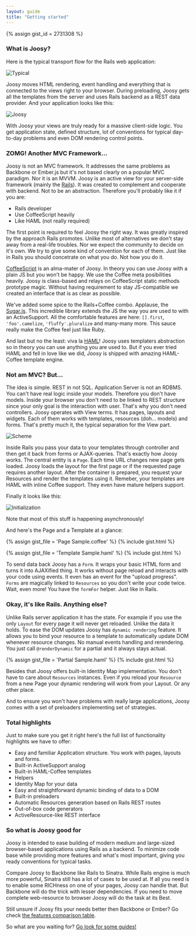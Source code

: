 ```yaml
---
layout: guide
title: "Getting started"
---
```


{% assign gist_id = 2731308 %}

### What is Joosy?

Here is the typical transport flow for the Rails web application:

![Typical](http://f.cl.ly/items/322w1b1j2y2X0C212O1U/typical.png)

Joosy moves HTML rendering, event handling and everything that is connected to the views right to your browser. During preloading, Joosy gets all the templates from the server and uses Rails backend as a REST data provider. And your application looks like this:

![Joosy](http://f.cl.ly/items/0k3f1W2p1H0B1j0r231Z/joosy.png)

With Joosy your views are truly ready for a massive client-side logic. You get application state, defined structure, lot of conventions for typical day-to-day problems and even DOM rendering control points.

### ZOMG! Another MVC Framework...

Joosy is not an MVC framework. It addresses the same problems as Backbone or Ember.js but it's not based clearly on a popular MVC paradigm. Nor it is an MVVM. Joosy is an active view for your server-side framework (mainly the [Rails](http://rubyonrails.org/)). It was created to complement and cooperate with backend. Not to be an abstraction. Therefore you'll probably like it if you are:

* Rails developer
* Use CoffeeScript heavily
* Like HAML (not really required)

The first point is required to feel Joosy the right way. It was greatly inspired by the approach Rails promotes. Unlike most of alternatives we don't stay away from a real-life troubles. Nor we expect the community to decide on it's own. We try to give some kind of convention for each of them. Just like in Rails you should concetrate on what you do. Not how you do it.

[CoffeeScript](http://rubyonrails.org/) is an alma-mater of Joosy. In theory you can use Joosy with a plain JS but you won't be happy. We use the Coffee meta posibilities heavily. Joosy is class-based and relays on CoffeeScript static methods prototype magic. Without having requirement to stay JS-compatible we created an interface that is as clear as possible.

We've added some spice to the Rails+Coffee combo. Applause, the [Sugar.js](http://sugarjs.com/). This incredible library extends the JS the way you are used to with an ActiveSupport. All the comfortable features are here: `[].first`, `'foo'.camelize`, `'fluffy'.pluralize` and many-many more. This sauce really make the Coffee feel just like Ruby.

And last but no the least: viva la [HAML](http://haml.info/)! Joosy uses templaters abstraction so in theory you can use anything you are used to. But if you ever tried HAML and fell in love like we did, Joosy is shipped with amazing HAML-Coffee template engine.

### Not am MVC? But...

The idea is simple. REST in not SQL. Application Server is not an RDBMS. You can't have real logic inside your models. Therefore you don't have models. Inside your browser you don't need to be linked to REST structure since your only goal is the interaction with user. That's why you don't need controllers. Joosy operates with View terms. It has pages, layouts and widgets. Each of them works with templates, resources (doh... models) and forms. That's pretty much it, the typical separation for the View part.

![Scheme](http://cl.ly/1M470v24220L2e080h1L/scheme.png)

Inside Rails you pass your data to your templates through controller and then get it back from forms or AJAX-queries. That's exactly how Joosy works. 
The central entity is a `Page`. Each time URL changes new page gets loaded. Joosy loads the layout for the first page or if the requested page requires another layout. After the container is prepared, you request your Resources and render the templates using it. Remeber, your templates are HAML with inline Coffee support. They even have mature helpers support.

Finally it looks like this:

![Initialization](http://f.cl.ly/items/1K2W1w2N1g1h2O2v3r0V/initialization.png)

Note that most of this stuff is happening asynchronously!

And here's the Page and a Template at a glance:

{% assign gist_file = 'Page Sample.coffee' %}
{% include gist.html %}

{% assign gist_file = 'Template Sample.haml' %}
{% include gist.html %}

To send data back Joosy has a `Form`. It wraps your basic HTML form and turns it into AJAXified thing. It works without page reload and interacts with your code using events. It even has an event for the "upload progress". `Forms` are magically linked to `Resources` so you don't write your code twice. Wait, even more! You have the `formFor` helper. Just like in Rails.

### Okay, it's like Rails. Anything else?

Unlike Rails server application it has the state. For example if you use the only `Layout` for every page it will never get reloaded. Unlike the data it holds. To ease the DOM updates Joosy has `dynamic rendering` feature. It allows you to bind your resource to a template to automatically update DOM whenever resource changes. No manual events handling and rerendering. You just call `@renderDynamic` for a partial and it always stays actual.

{% assign gist_file = 'Partial Sample.haml' %}
{% include gist.html %}

Besides that Joosy offers built-in Identity Map implementation. You don't have to care about `Resources` instances. Even if you reload your `Resource` from a new Page your dynamic rendering will work from your Layout. Or any other place.

And to ensure you won't have problems with really large applications, Joosy comes with a set of preloaders implementing set of strategies.

### Total highlights

Just to make sure you get it right here's the full list of functionality highlights we have to offer:

* Easy and familiar Application structure. You work with pages, layouts and forms.
* Built-in ActiveSupport analog
* Built-in HAML-Coffee templates
* Helpers
* Identity Map for your data
* Easy and straightforward dynamic binding of data to a DOM
* Built-in preloaders
* Automatic Resources generation based on Rails REST routes
* Out-of-box code generators
* ActiveResource-like REST interface

### So what is Joosy good for

Joosy is intended to ease building of modern medium and large-sized browser-based applications using Rails as a backend. To minimize code base while providing more features and what's most important, giving you ready conventions for typical tasks.

Compare Joosy to Backbone like Rails to Sinatra. While Rails engine is much more powerful, Sinatra still has a lot of cases to be used at. If all you need is to enable some RICHness on one of your pages, Joosy can handle that. But Backbone will do the trick with lesser dependencies. If you need to move complete web-resource to browser Joosy will do the task at its Best.

Still unsure if Joosy fits your needs better then Backbone or Ember? Go check [the features comparison table](/guides/basics/joosy-vs-x.html).

So what are you waiting for? [Go look for some guides!](/)
